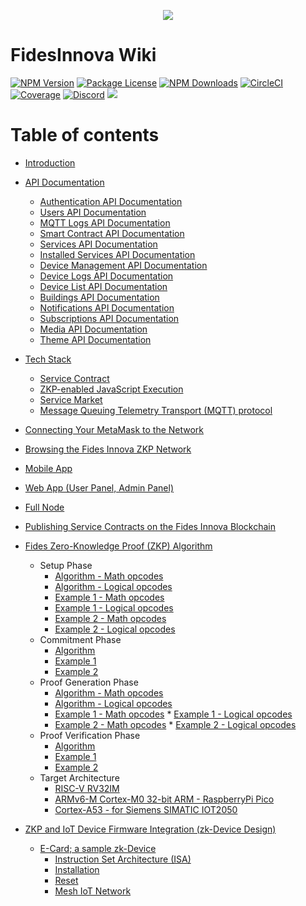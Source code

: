 <p align="center">
  <a href="https://fidesinnova.io/" target="blank"><img src="g-c-web-back.png" /></a>
</p>

# FidesInnova Wiki

<a href="https://www.npmjs.com/~nestjscore" target="_blank"><img src="https://img.shields.io/npm/v/@nestjs/core.svg" alt="NPM Version" /></a>
<a href="https://www.npmjs.com/~nestjscore" target="_blank"><img src="https://img.shields.io/npm/l/@nestjs/core.svg" alt="Package License" /></a>
<a href="https://www.npmjs.com/~nestjscore" target="_blank"><img src="https://img.shields.io/npm/dm/@nestjs/common.svg" alt="NPM Downloads" /></a>
<a href="https://circleci.com/gh/nestjs/nest" target="_blank"><img src="https://img.shields.io/circleci/build/github/nestjs/nest/master" alt="CircleCI" /></a>
<a href="https://coveralls.io/github/nestjs/nest?branch=master" target="_blank"><img src="https://coveralls.io/repos/github/nestjs/nest/badge.svg?branch=master#9" alt="Coverage" /></a>
<a href="https://discord.com/invite/NQdM6JGwcs" target="_blank"><img src="https://img.shields.io/badge/discord-online-brightgreen.svg" alt="Discord"/></a>
<a href="https://twitter.com/Fidesinnova" target="_blank"><img src="https://img.shields.io/twitter/follow/nestframework.svg?style=social&label=Follow"></a>

# Table of contents


* [Introduction](introduction.md)
* [API Documentation](apis/main.md)
  * [Authentication API Documentation](apis/authentication.md)
  * [Users API Documentation](apis/users.md)
  * [MQTT Logs API Documentation](apis/mqtt-logs.md)
  * [Smart Contract API Documentation](apis/smart-contract.md)
  * [Services API Documentation](apis/services.md)
  * [Installed Services API Documentation](apis/installed-services.md)
  * [Device Management API Documentation](apis/devices_management.md)
  * [Device Logs API Documentation](apis/device-logs.md)
  * [Device List API Documentation](apis/device_list.md)
  * [Buildings API Documentation](apis/buildings.md)
  * [Notifications API Documentation](apis/notifications.md)
  * [Subscriptions API Documentation](apis/subscriptions.md)
  * [Media API Documentation](apis/media.md)
  * [Theme API Documentation](apis/theme.md)
* [Tech Stack](tech-stack/README.md)
  * [Service Contract](tech-stack/service-contract.md)
  * [ZKP-enabled JavaScript Execution](tech-stack/zkp-enabled-javascript-execution.md)
  * [Service Market](tech-stack/service-market.md)
  * [Message Queuing Telemetry Transport (MQTT) protocol](tech-stack/message-queuing-telemetry-transport-mqtt-protocol.md)
* [Connecting Your MetaMask to the Network](connecting-your-metamask-to-the-network.md)
* [Browsing the Fides Innova ZKP Network](browsing-the-fides-innova-zkp-network.md)
* [Mobile App](mobile-app.md)
* [Web App (User Panel, Admin Panel)](web-app-user-panel-admin-panel.md)
* [Full Node](full-node.md)
* [Publishing Service Contracts on the Fides Innova Blockchain](publishing-service-contracts-on-the-fides-innova-blockchain.md)
* [Fides Zero-Knowledge Proof (ZKP) Algorithm](fides-zero-knowledge-proof-zkp-algorithm/README.md)

  * Setup Phase
    * [Algorithm - Math opcodes](fides-zero-knowledge-proof-zkp-algorithm/1-setup-phase/1-1-setup-math-opcodes.md)
    * [Algorithm - Logical opcodes](fides-zero-knowledge-proof-zkp-algorithm/1-setup-phase/1-1-setup-logical-opcodes.md)
    * [Example 1 - Math opcodes](fides-zero-knowledge-proof-zkp-algorithm/1-setup-phase/1-2-example-1-math-opcodes.md)
    * [Example 1 - Logical opcodes](fides-zero-knowledge-proof-zkp-algorithm/1-setup-phase/1-2-example-1-logical-opcodes.md)
    * [Example 2 - Math opcodes](fides-zero-knowledge-proof-zkp-algorithm/1-setup-phase/1-3-example-2-math-opcodes.md)
    * [Example 2 - Logical opcodes](fides-zero-knowledge-proof-zkp-algorithm/1-setup-phase/1-3-example-2-logical-opcodes.md)
  * Commitment Phase
    * [Algorithm](fides-zero-knowledge-proof-zkp-algorithm/2-commitment-phase/2-1-commitment-generation-algorithm.md)
    * [Example 1](fides-zero-knowledge-proof-zkp-algorithm/2-commitment-phase/2-2-example-1.md)
    * [Example 2](fides-zero-knowledge-proof-zkp-algorithm/2-commitment-phase/2-3-example-2.md)
  * Proof Generation Phase
    * [Algorithm - Math opcodes](fides-zero-knowledge-proof-zkp-algorithm/3-proof-generation-phase/3-1-proof-generation-algorithm-math-opcodes.md)
    * [Algorithm - Logical opcodes](fides-zero-knowledge-proof-zkp-algorithm/3-proof-generation-phase/3-1-proof-generation-algorithm-logical-opcodes.md)
    * [Example 1 - Math opcodes](fides-zero-knowledge-proof-zkp-algorithm/3-proof-generation-phase/3-2-example-1-math-opcodes.md)    * [Example 1 - Logical opcodes](fides-zero-knowledge-proof-zkp-algorithm/3-proof-generation-phase/3-2-example-1-logical-opcodes.md)
    * [Example 2 - Math opcodes](fides-zero-knowledge-proof-zkp-algorithm/3-proof-generation-phase/3-3-example-2-math-opcodes.md)    * [Example 2 - Logical opcodes](fides-zero-knowledge-proof-zkp-algorithm/3-proof-generation-phase/3-3-example-2-logical-opcodes.md)
  * Proof Verification Phase
    * [Algorithm](fides-zero-knowledge-proof-zkp-algorithm/4-proof-verification-phase/4-1-proof-verification-algorithm.md)
    * [Example 1](fides-zero-knowledge-proof-zkp-algorithm/4-proof-verification-phase/4-2-example-1.md)
    * [Example 2](fides-zero-knowledge-proof-zkp-algorithm/4-proof-verification-phase/4-3-example-2.md)
  * Target Architecture
    * [RISC-V RV32IM](fides-zero-knowledge-proof-zkp-algorithm/5-target-architecture/5-1-target-architecture-risc-v-rv32im.md)
    * [ARMv6-M Cortex-M0 32-bit ARM - RaspberryPi Pico](fides-zero-knowledge-proof-zkp-algorithm/5-target-architecture/5-2-target-architecture-armv6-m-cortex-m0-32-bit-arm-raspberrypi-pico.md)
    * [Cortex-A53 - for Siemens SIMATIC IOT2050](fides-zero-knowledge-proof-zkp-algorithm/5-target-architecture/5-3-target-architecture-cortex-a53-for-siemens-simatic-iot2050.md)
* [ZKP and IoT Device Firmware Integration (zk-Device Design)](zkp-and-iot-device-firmware-integration-zk-device-design/README.md)
  * [E-Card; a sample zk-Device](zkp-and-iot-device-firmware-integration-zk-device-design/e-card-a-sample-zk-device/README.md)
    * [Instruction Set Architecture (ISA)](zkp-and-iot-device-firmware-integration-zk-device-design/e-card-a-sample-zk-device/instruction-set-architecture-isa.md)
    * [Installation](zkp-and-iot-device-firmware-integration-zk-device-design/e-card-a-sample-zk-device/installation.md)
    * [Reset](zkp-and-iot-device-firmware-integration-zk-device-design/e-card-a-sample-zk-device/reset.md)
    * [Mesh IoT Network](zkp-and-iot-device-firmware-integration-zk-device-design/e-card-a-sample-zk-device/mesh-iot-network.md)

